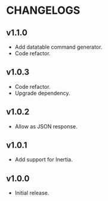 # CHANGELOGS

## v1.1.0
- Add datatable command generator.
- Code refactor.

## v1.0.3
- Code refactor.
- Upgrade dependency.

## v1.0.2
- Allow as JSON response.

## v1.0.1
- Add support for Inertia.

## v1.0.0
- Initial release.
